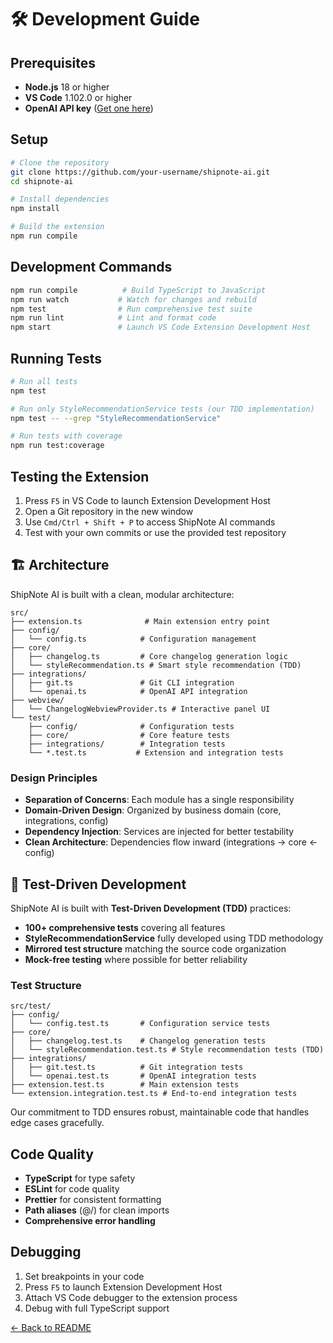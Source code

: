 # 🛠️ Development Guide

## Prerequisites
- **Node.js** 18 or higher
- **VS Code** 1.102.0 or higher
- **OpenAI API key** ([Get one here](https://platform.openai.com/api-keys))

## Setup
```bash
# Clone the repository
git clone https://github.com/your-username/shipnote-ai.git
cd shipnote-ai

# Install dependencies
npm install

# Build the extension
npm run compile
```

## Development Commands
```bash
npm run compile          # Build TypeScript to JavaScript
npm run watch           # Watch for changes and rebuild
npm test                # Run comprehensive test suite
npm run lint            # Lint and format code
npm start               # Launch VS Code Extension Development Host
```

## Running Tests
```bash
# Run all tests
npm test

# Run only StyleRecommendationService tests (our TDD implementation)
npm test -- --grep "StyleRecommendationService"

# Run tests with coverage
npm run test:coverage
```

## Testing the Extension
1. Press `F5` in VS Code to launch Extension Development Host
2. Open a Git repository in the new window
3. Use `Cmd/Ctrl + Shift + P` to access ShipNote AI commands
4. Test with your own commits or use the provided test repository

## 🏗️ Architecture

ShipNote AI is built with a clean, modular architecture:

```
src/
├── extension.ts              # Main extension entry point
├── config/
│   └── config.ts            # Configuration management
├── core/
│   ├── changelog.ts         # Core changelog generation logic
│   └── styleRecommendation.ts # Smart style recommendation (TDD)
├── integrations/
│   ├── git.ts               # Git CLI integration
│   └── openai.ts            # OpenAI API integration
├── webview/
│   └── ChangelogWebviewProvider.ts # Interactive panel UI
└── test/
    ├── config/              # Configuration tests
    ├── core/                # Core feature tests
    ├── integrations/        # Integration tests
    └── *.test.ts           # Extension and integration tests
```

### Design Principles

- **Separation of Concerns**: Each module has a single responsibility
- **Domain-Driven Design**: Organized by business domain (core, integrations, config)
- **Dependency Injection**: Services are injected for better testability
- **Clean Architecture**: Dependencies flow inward (integrations → core ← config)

## 🧪 Test-Driven Development

ShipNote AI is built with **Test-Driven Development (TDD)** practices:

- **100+ comprehensive tests** covering all features
- **StyleRecommendationService** fully developed using TDD methodology
- **Mirrored test structure** matching the source code organization
- **Mock-free testing** where possible for better reliability

### Test Structure
```
src/test/
├── config/
│   └── config.test.ts       # Configuration service tests
├── core/
│   ├── changelog.test.ts    # Changelog generation tests
│   └── styleRecommendation.test.ts # Style recommendation tests (TDD)
├── integrations/
│   ├── git.test.ts          # Git integration tests
│   └── openai.test.ts       # OpenAI integration tests
├── extension.test.ts        # Main extension tests
└── extension.integration.test.ts # End-to-end integration tests
```

Our commitment to TDD ensures robust, maintainable code that handles edge cases gracefully.

## Code Quality

- **TypeScript** for type safety
- **ESLint** for code quality
- **Prettier** for consistent formatting
- **Path aliases** (@/) for clean imports
- **Comprehensive error handling**

## Debugging

1. Set breakpoints in your code
2. Press `F5` to launch Extension Development Host
3. Attach VS Code debugger to the extension process
4. Debug with full TypeScript support

[← Back to README](../README.md)
